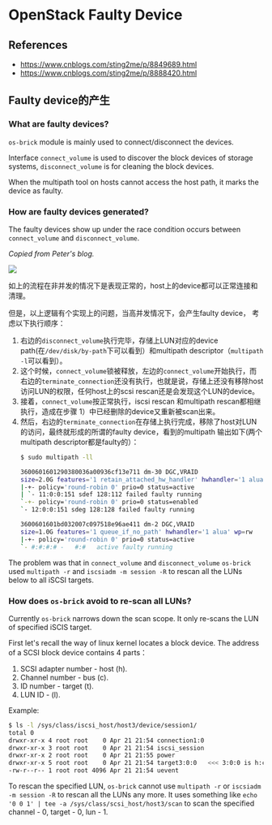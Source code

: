 # OpenStack Faulty Device


## References

- https://www.cnblogs.com/sting2me/p/8849689.html
- https://www.cnblogs.com/sting2me/p/8888420.html

## Faulty device的产生

### What are faulty devices?
`os-brick` module is mainly used to connect/disconnect the devices.

Interface `connect_volume` is used to discover the block devices of storage systems, `disconnect_volume` is for cleaning the block devices.

When the multipath tool on hosts cannot access the host path, it marks the device as faulty.

### How are faulty devices generated?

The faulty devices show up under the race condition occurs between `connect_volume` and `disconnect_volume`.

_Copied from Peter's blog._

![](/images/openstack-faulty-device-os-brick-connect-disconnect-volume.png)

如上的流程在非并发的情况下是表现正常的，host上的device都可以正常连接和清理。

但是，以上逻辑有个实现上的问题，当高并发情况下，会产生faulty device， 考虑以下执行顺序：

1. 右边的`disconnect_volume`执行完毕，存储上LUN对应的device path(在`/dev/disk/by-path`下可以看到）和multipath descriptor（`multipath -l`可以看到）。
2. 这个时候，`connect_volume`锁被释放，左边的`connect_volume`开始执行，而右边的`terminate_connection`还没有执行，也就是说，存储上还没有移除host访问LUN的权限，任何host上的scsi rescan还是会发现这个LUN的device。
3. 接着，`connect_volume`按正常执行，iscsi rescan 和multipath rescan都相继执行，造成在步骤 1）中已经删除的device又重新被scan出来。
4. 然后，右边的`terminate_connection`在存储上执行完成，移除了host对LUN的访问，最终就形成的所谓的faulty device，看到的multipath 输出如下(两个multipath descriptor都是faulty的）：
    ```bash
    $ sudo multipath -ll

    3600601601290380036a00936cf13e711 dm-30 DGC,VRAID
    size=2.0G features='1 retain_attached_hw_handler' hwhandler='1 alua' wp=rw
    |-+- policy='round-robin 0' prio=0 status=active
    | `- 11:0:0:151 sdef 128:112 failed faulty running
    `-+- policy='round-robin 0' prio=0 status=enabled
    `- 12:0:0:151 sdeg 128:128 failed faulty running

    3600601601bd032007c097518e96ae411 dm-2 DGC,VRAID
    size=1.0G features='1 queue_if_no_path' hwhandler='1 alua' wp=rw
    |-+- policy='round-robin 0' prio=0 status=active
    `- #:#:#:# -   #:#   active faulty running
    ```

The problem was that in `connect_volume` and `disconnect_volume` `os-brick` used `multipath -r` and `iscsiadm -m session -R` to rescan all the LUNs below to all iSCSI targets.

### How does `os-brick` avoid to re-scan all LUNs?

Currently `os-brick` narrows down the scan scope. It only re-scans the LUN of specified iSCIS target.

First let's recall the way of linux kernel locates a block device. The address of a SCSI block device contains 4 parts：
1. SCSI adapter number - host (h).
2. Channel number - bus (c).
3. ID number - target (t).
4. LUN ID - (l). 

Example:
```bash
$ ls -l /sys/class/iscsi_host/host3/device/session1/
total 0
drwxr-xr-x 4 root root    0 Apr 21 21:54 connection1:0
drwxr-xr-x 3 root root    0 Apr 21 21:54 iscsi_session
drwxr-xr-x 2 root root    0 Apr 21 21:55 power
drwxr-xr-x 5 root root    0 Apr 21 21:54 target3:0:0   <<< 3:0:0 is h:c:t
-rw-r--r-- 1 root root 4096 Apr 21 21:54 uevent
```

To rescan the specified LUN, `os-brick` cannot use `multipath -r` or `iscsiadm -m session -R` to rescan all the LUNs any more. It uses something like `echo '0 0 1' | tee -a /sys/class/scsi_host/host3/scan` to scan the specified channel - 0, target - 0, lun - 1.
